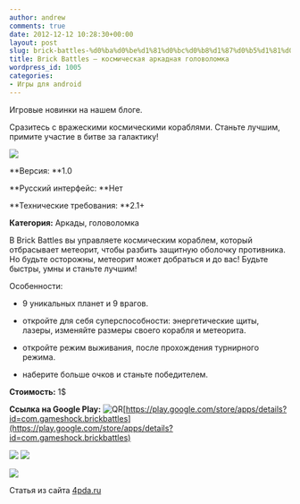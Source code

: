 ```yaml
---
author: andrew
comments: true
date: 2012-12-12 10:28:30+00:00
layout: post
slug: brick-battles-%d0%ba%d0%be%d1%81%d0%bc%d0%b8%d1%87%d0%b5%d1%81%d0%ba%d0%b0%d1%8f-%d0%b0%d1%80%d0%ba%d0%b0%d0%b4%d0%bd%d0%b0%d1%8f-%d0%b3%d0%be%d0%bb%d0%be%d0%b2%d0%be%d0%bb%d0%be%d0%bc%d0%ba
title: Brick Battles – космическая аркадная головоломка
wordpress_id: 1005
categories:
- Игры для android
---
```


Игровые новинки на нашем блоге.





Сразитесь с вражескими космическими кораблями. Станьте лучшим, примите участие в битве за галактику!





![](http://s.4pda.ru/wp-content/uploads/2012/12/cover2-480x234.jpg)

<!-- more -->


**Версия: **1.0





**Русский интерфейс: **Нет





**Технические требования: **2.1+





**Категория:** Аркады, головоломка









В Brick Battles вы управляете космическим кораблем, который отбрасывает метеорит, чтобы разбить защитную оболочку противника. Но будьте осторожны, метеорит может добраться и до вас! Будьте быстры, умны и станьте лучшим!





Особенности:








  * 9 уникальных планет и 9 врагов.



  * откройте для себя суперспособности: энергетические щиты, лазеры, изменяйте размеры своего корабля и метеорита.



  * откройте режим выживания, после прохождения турнирного режима.



  * наберите больше очков и станьте победителем.






**Стоимость:** 1$





**Ссылка на Google Play:** ![QR](http://s.4pda.ru/forum/style_images/1/qr_code.gif)[https://play.google.com/store/apps/details?id=com.gameshock.brickbattles](https://play.google.com/store/apps/details?id=com.gameshock.brickbattles)









![](http://s.4pda.ru/wp-content/uploads/2012/12/unnamed11-480x287.jpg)
![](http://s.4pda.ru/wp-content/uploads/2012/12/unnamed21-480x287.jpg)




![](http://s.4pda.ru/wp-content/uploads/2012/12/unnamed3-480x287.jpg)



Статья из сайта [4pda.ru](http://4pda.ru/2012/12/11/82116/)
